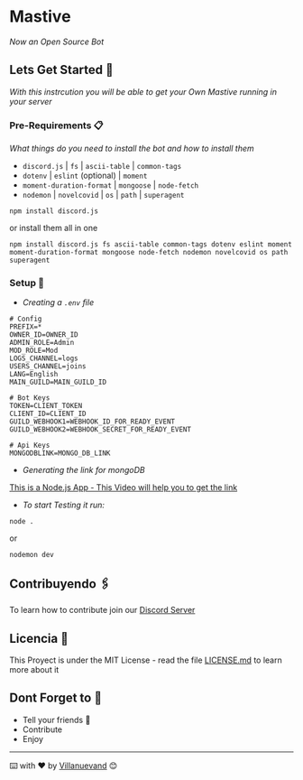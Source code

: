 # Mastive

_Now an Open Source Bot_

## Lets Get Started 🚀

_With this instrcution you will be able to get your Own Mastive running in your server_


### Pre-Requirements 📋

_What things do you need to install the bot and how to install them_

* `discord.js` | `fs` | `ascii-table` | `common-tags`
* `dotenv` | `eslint` (optional) | `moment`
* `moment-duration-format` | `mongoose` | `node-fetch`
* `nodemon` | `novelcovid` | `os` | `path` | `superagent`

```
npm install discord.js
```

or install them all in one

``` 
npm install discord.js fs ascii-table common-tags dotenv eslint moment moment-duration-format mongoose node-fetch nodemon novelcovid os path superagent
```

### Setup 🔧

- _Creating a `.env` file_

```
# Config
PREFIX=*
OWNER_ID=OWNER_ID
ADMIN_ROLE=Admin
MOD_ROLE=Mod
LOGS_CHANNEL=logs
USERS_CHANNEL=joins 
LANG=English
MAIN_GUILD=MAIN_GUILD_ID

# Bot Keys
TOKEN=CLIENT_TOKEN
CLIENT_ID=CLIENT_ID
GUILD_WEBHOOK1=WEBHOOK_ID_FOR_READY_EVENT
GUILD_WEBHOOK2=WEBHOOK_SECRET_FOR_READY_EVENT

# Api Keys
MONGODBLINK=MONGO_DB_LINK

```

- _Generating the link for mongoDB_

[This is a Node.js App - This Video will help you to get the link](https://www.youtube.com/watch?v=Ej05tq1220A)


- _To start Testing it run:_

```
node .
```
or
```
nodemon dev
```


## Contribuyendo 🖇️

To learn how to contribute join our [Discord Server](https://discord.gg/vZVhs26)

## Licencia 📄

This Proyect is under the MIT License - read the file [LICENSE.md](LICENSE.md) to learn more about it

## Dont Forget to 🎁

* Tell your friends 📢
* Contribute
* Enjoy



---
⌨️ with ❤️ by [Villanuevand](https://discord.gg/aFzQkVD) 😊
